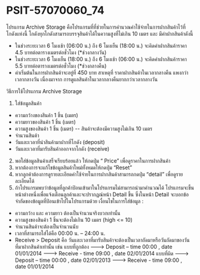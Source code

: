 PSIT-57070060_74
================
โปรแกรม Archive Storage
คือโปรแกรมที่ที่ช่วยในการคำนวณค่าใช้จ่ายในการฝากสินค้าไว้ที่โกดังแห่งนี้ โกดังทุกโกดังสามารถบรรจุสินค้าได้ในความสูงที่ไม่เกิน 10 เมตร และ มีค่าฝากสินค้าดังนี้
-	ในช่วงระยะเวลา 6 โมงเช้า (06:00 น.) ถึง 6 โมงเย็น (18:00 น.) จะคิดค่าฝากสินค้าราคา 4.5 บาทต่อตารางเมตรต่อชั่วโมง (*ช่วงกลางวัน)
-	ในช่วงระยะเวลา 6 โมงเย็น (18:00 น.) ถึง 6 โมงเช้า (06:00 น.) จะคิดค่าฝากสินค้าราคา 5.5 บาทต่อตารางเมตรต่อชั่วโมง (*ช่วงกลางคืน)
-	ค่าเริ่มต้นในการฝากสินค้าจะอยู่ที่ 450 บาท
สาเหตุที่ ราคาฝากสินค้าในเวลากลางคืน แพงกว่า เวลากลางวัน เนื่องมาจาก การดูแลสินค้าในเวลากลางคืนยากกว่าเวลากลางวัน 

วิธีการใช้โปรแกรม Archive Storage
1.	ใส่ข้อมูลสินค้า
-	ความกว้างของสินค้า 1 ชิ้น (เมตร) 
-	ความยาวของสินค้า 1 ชิ้น (เมตร) 
-	ความสูงของสินค้า 1 ชิ้น (เมตร)  -- สินค้าจะต้องมีความสูงไม่เกิน 10 เมตร
-	จำนวนสินค้า
-	วันและเวลาที่นำสินค้ามาฝากที่โกดัง (deposit)
-	วันและเวลาที่มารับสินค้าออกจากโกดัง (receive)
2.	พอใส่ข้อมูลสินค้าเสร็จเรียบร้อยแล้ว ให้กดปุ่ม “ Price” เพื่อดูราคาในการฝากสินค้า
3.	หากต้องการจะแก้ไขข้อมูลสินค้าใหม่ทั้งหมดให้กดปุ่ม “Reset”
4.	หากลูกค้าต้องการดูรายละเอียดค่าใช้จ่ายในการฝากสินค้าสามารถกดปุ่ม “detail” เพื่อดูรายละเอียดได้
5.	ถ้าโปรแกรมพบว่าข้อมูลที่ลูกค้าป้อนเข้ามาในโปรแกรมไม่สามารถนำมาคำนวณได้  โปรแกรมจะขึ้นหน้าต่างหนึ่งเพื่อแจ้งเตือนลูกค้าและจะปรากฎณ์หน้า Detail ขึ้น
ซึ่งในหน้า Detail จะบอกข้อจำกัดของข้อมูลที่ป้อนเข้าไปในโปรแกรมด้วย
เงื่อนไขในการใส่ข้อมูล :
-	ความกว้าง และ ความยาว ต้องเป็นจำนวนจริงบวกเท่านั้น
-	ความสูงของสินค้า 1 ชิ้นจะต้องไม่เกิน 10 เมตร (high <= 10)
-	จำนวนสินค้าจะต้องเป็นจำนวนนับ
-	เวลาที่สามารถใส่ได้คือ 00:00 น. – 24:00 น.
-	Receive > Deposit คือ วันและเวลาที่มารับสินค้าจะต้องเป็นเวลาถัดมาหรือวันถัดมาของวันที่มาฝากสินค้าเท่านั้น เช่น
 แบบที่ถูกต้อง ---> Deposit – time 00:00 , date 01/01/2014
           ---> Receive - time 09:00 , date 02/01/2014
 แบบที่ผิด ---> Deposit – time 00:00 , date 02/01/2013
         ---> Receive - time 09:00 , date 01/01/2014    

